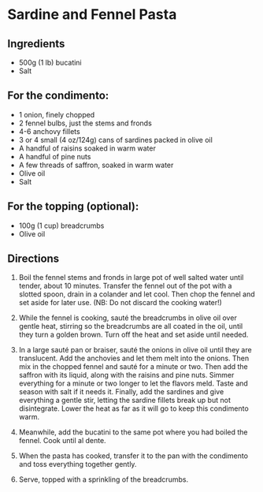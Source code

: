 # Sardine and Fennel Pasta

## Ingredients

* 500g (1 lb) bucatini
* Salt

## For the condimento:

* 1 onion, finely chopped
* 2 fennel bulbs, just the stems and fronds
* 4-6 anchovy fillets
* 3 or 4 small (4 oz/124g) cans of sardines packed in olive oil
* A handful of raisins soaked in warm water
* A handful of pine nuts
* A few threads of saffron, soaked in warm water
* Olive oil
* Salt

## For the topping (optional):

* 100g (1 cup) breadcrumbs
* Olive oil

## Directions

1. Boil the fennel stems and fronds in large pot of well salted water until tender, about 10 minutes. Transfer the fennel out of the pot with a slotted spoon, drain in a colander and let cool. Then chop the fennel and set aside for later use. (NB: Do not discard the cooking water!)

1. While the fennel is cooking, sauté the breadcrumbs in olive oil over gentle heat, stirring so the breadcrumbs are all coated in the oil, until they turn a golden brown. Turn off the heat and set aside until needed.

1. In a large sauté pan or braiser, sauté the onions in olive oil until they are translucent. Add the anchovies and let them melt into the onions. Then mix in the chopped fennel and sauté for a minute or two. Then add the saffron with its liquid, along with the raisins and pine nuts. Simmer everything for a minute or two longer to let the flavors meld. Taste and season with salt if it needs it. Finally, add the sardines and give everything a gentle stir, letting the sardine fillets break up but not disintegrate. Lower the heat as far as it will go to keep this condimento warm.

1. Meanwhile, add the bucatini to the same pot where you had boiled the fennel. Cook until al dente.

1. When the pasta has cooked, transfer it to the pan with the condimento and toss everything together gently.

1. Serve, topped with a sprinkling of the breadcrumbs.
